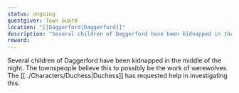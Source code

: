 ```yaml
---
status: ongoing
questgiver: Town Guard
location: "[[Daggerford|Daggerford]]"
description: "Several children of Daggerford have been kidnapped in the middle of the night. The townspeople believe this to possibly be the work of werewolves."
reward:
---
```


Several children of Daggerford have been kidnapped in the middle of the night. The townspeople believe this to possibly be the work of werewolves. The [[../Characters/Duchess|Duchess]] has requested help in investigating this.